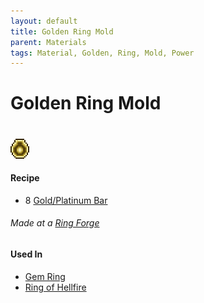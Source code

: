 ```yaml
---
layout: default
title: Golden Ring Mold
parent: Materials
tags: Material, Golden, Ring, Mold, Power
---
```


# Golden Ring Mold
#
![Icon](https://raw.githubusercontent.com/RickLugtigheid/SupernovaMod/main/Items/Materials/GoldenRingMold.png)
 
#### Recipe
- 8 [Gold/Platinum Bar](https://terraria-archive.fandom.com/wiki/Iron_Bar)

###### Made at a [Ring Forge](https://ricklugtigheid.github.io/SupernovaMod/docs/items/tiles/ring_forge)


#### Used In
- [Gem Ring](https://ricklugtigheid.github.io/SupernovaMod/docs/items/rings/gem_ring)
- [Ring of Hellfire](https://ricklugtigheid.github.io/SupernovaMod/docs/items/rings/ring_of_hellfire)